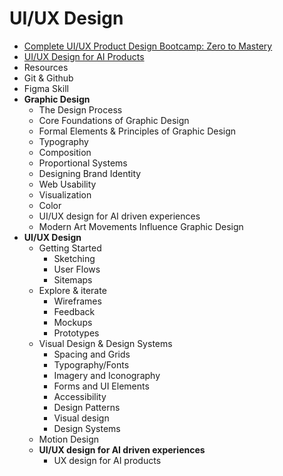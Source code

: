 # UI/UX Design 
- [Complete UI/UX Product Design Bootcamp: Zero to Mastery](https://academy.zerotomastery.io/courses/enrolled/1073485)
- [UI/UX Design for AI Products](https://programs.stanfordonline.global-alumni.com/enrollments)
- Resources
- Git & Github
- Figma Skill
- **Graphic Design**
    - The Design Process
    - Core Foundations of Graphic Design
    - Formal Elements & Principles of Graphic Design
    - Typography
    - Composition
    - Proportional Systems
    - Designing Brand Identity
    - Web Usability
    - Visualization
    - Color
    - UI/UX design for AI driven experiences
    - Modern Art Movements Influence Graphic Design
- **UI/UX Design**
    - Getting Started
        - Sketching
        - User Flows
        - Sitemaps
    - Explore & iterate
        - Wireframes
        - Feedback
        - Mockups
        - Prototypes
    - Visual Design & Design Systems
        - Spacing and Grids
        - Typography/Fonts
        - Imagery and Iconography
        - Forms and UI Elements
        - Accessibility
        - Design Patterns
        - Visual design
        - Design Systems
    - Motion Design
    - **UI/UX design for AI driven experiences**
        - UX design for AI products
